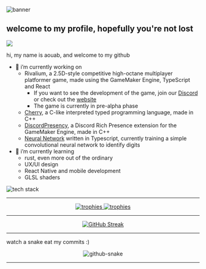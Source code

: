 <img src="https://user-images.githubusercontent.com/74038190/225813708-98b745f2-7d22-48cf-9150-083f1b00d6c9.gif" alt="banner"/>

## welcome to my profile, hopefully you're not lost
![](https://komarev.com/ghpvc/?username=kateonbxsh)

hi, my name is aouab, and welcome to my github

- 🔭 i’m currently working on
  - Rivalium, a 2.5D-style competitive high-octane multiplayer platformer game, made using the GameMaker Engine, TypeScript and React
      - If you want to see the development of the game, join our [Discord](https://discord.rivalium.online) or check out the [website](https://rivalium.online)
      - The game is currently in pre-alpha phase
  - [Cherry](../../../Cherry), a C-like interpreted typed programming language, made in C++
  - [DiscordPresency](../../../DiscordPresency), a Discord Rich Presence extension for the GameMaker Engine, made in C++
  - [Neural Network](../../../NeuralNetwork) written in Typescript, currently training a simple convolutional neural network to identify digits
- 🌱 i’m currently learning
  - rust, even more out of the ordinary
  - UX/UI design
  - React Native and mobile development
  - GLSL shaders

![tech stack](https://github-readme-tech-stack.vercel.app/api/cards?title=tech+stack&align=center&titleAlign=center&fontFamily=Console&fontSize=16&lineCount=3&width=1200&bg=%230D1117&badge=%23161B22&border=%2321262D&titleColor=%2358A6FF&line1=typescript%2Ctypescript%2C77c4ff%3Bjavascript%2Cjavascript%2C77c4ff%3Bcoffeescript%2Cjava%2C77c4ff%3Bgamemaker%2Cgml%2C77c4ff%3Bcplusplus%2CC%2FC%2B%2B%2C77c4ff%3Bgo%2Cgo%2C77c4ff%3Bpython%2Cpython%2C77c4ff%3Bada%2Cada%2C77c4ff%3Bopengl%2CGLSL%2C77c4ff%3B&line2=react%2Creact.js%2Cd97dff%3Breactos%2CReact+Native%2Cd97dff%3Bnext.js%2Cnext.js%2Cd97dff%3Bbootstrap%2Cbootstrap%2Cd97dff%3Btailwindcss%2Ctailwind%2Cd97dff%3Bspring%2Cspring%2Ce173ff%3Belectron%2Celectron%2Ce173ff%3Bjest%2Cjest%2Ccc8cff%3B&line3=mongodb%2Cmongodb%2Cbc67ff%3Bpostgresql%2Cpostgresql%2Cbc67ff%3Bnodedotjs%2Cnode.js%2Cbc67ff%3Bexpress%2Cexpress.js%2Cbc67ff%3Bswagger%2Cswagger+ui%2Cbc67ff%3Bdocker%2Cdocker%2Cbc67ff%3Bgrafana%2Cgrafana%2Cbc67ff%3B)

***

<p align="center">

  <a href="https://github.com/ryo-ma/github-profile-trophy#gh-dark-mode-only">
    <img src="https://github-profile-trophy.vercel.app/?username=kateonbxsh&theme=nord&column=6&no-bg=true&row=1&column=5&no-frame=true#gh-dark-mode-only" alt="trophies" />
  </a>
  <a href="https://github.com/ryo-ma/github-profile-trophy#gh-light-mode-only">
    <img src="https://github-profile-trophy.vercel.app/?username=kateonbxsh&column=6&no-bg=true&row=1&column=5&&no-frame=true#gh-light-mode-only" alt="trophies" />
  </a>

</p>

***

<p align="center">

<a href="https://git.io/streak-stats">
  <img src="https://streak-stats.demolab.com?user=kateonbxsh&theme=nord&hide_border=true&card_width=500&background=EB545400" alt="GitHub Streak" />
</a>

</p>

***

watch a snake eat my commits :)

<p align="center">
<picture align="center">
  <source media="(prefers-color-scheme: dark)" srcset="https://raw.githubusercontent.com/kateonbxsh/kateonbxsh/output/github-contribution-grid-snake-dark.svg" />
  <source media="(prefers-color-scheme: light)" srcset="https://raw.githubusercontent.com/kateonbxsh/kateonbxsh/output/github-contribution-grid-snake.svg" />
  <img alt="github-snake" src="github-snake.svg" />
</picture>
</p>

***

